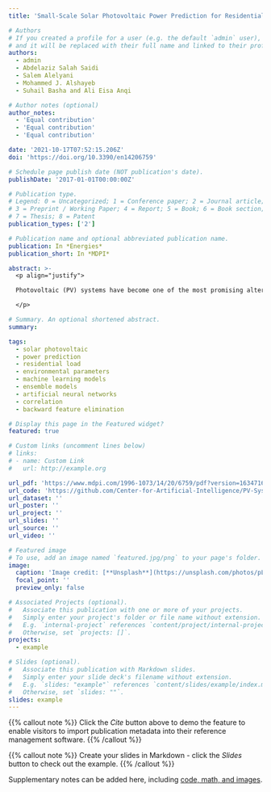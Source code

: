 ```yaml
---
title: 'Small-Scale Solar Photovoltaic Power Prediction for Residential Load in Saudi Arabia Using Machine Learning'

# Authors
# If you created a profile for a user (e.g. the default `admin` user), write the username (folder name) here
# and it will be replaced with their full name and linked to their profile.
authors:
  - admin
  - Abdelaziz Salah Saidi
  - Salem Alelyani
  - Mohammed J. Alshayeb
  - Suhail Basha and Ali Eisa Anqi

# Author notes (optional)
author_notes:
  - 'Equal contribution'
  - 'Equal contribution'
  - 'Equal contribution'

date: '2021-10-17T07:52:15.206Z'
doi: 'https://doi.org/10.3390/en14206759'

# Schedule page publish date (NOT publication's date).
publishDate: '2017-01-01T00:00:00Z'

# Publication type.
# Legend: 0 = Uncategorized; 1 = Conference paper; 2 = Journal article;
# 3 = Preprint / Working Paper; 4 = Report; 5 = Book; 6 = Book section;
# 7 = Thesis; 8 = Patent
publication_types: ['2']

# Publication name and optional abbreviated publication name.
publication: In *Energies*
publication_short: In *MDPI*

abstract: >-
  <p align="justify">

  Photovoltaic (PV) systems have become one of the most promising alternative energy sources, as they transform the sun’s energy into electricity. This can frequently be achieved without causing any potential harm to the environment. Although their usage in residential places and building sectors has notably increased, PV systems are regarded as unpredictable, changeable, and irregular power sources. This is because, in line with the system’s geographic region, the power output depends to a certain extent on the atmospheric environment, which can vary drastically. Therefore, artificial intelligence (AI)-based approaches are extensively employed to examine the effects of climate change on solar power. Then, the most optimal AI algorithm is used to predict the generated power. In this study, we used machine learning (ML)-based algorithms to predict the generated power of a PV system for residential buildings. Using a PV system, Pyranometers, and weather station data amassed from a station at King Khalid University, Abha (Saudi Arabia) with a residential setting, we conducted several experiments to evaluate the predictability of various well-known ML algorithms from the generated power. A backward feature-elimination technique was applied to find the most relevant set of features. Among all the ML prediction models used in the work, the deep-learning-based model provided the minimum errors with the minimum set of features (approximately seven features). When the feature set is greater than ten features, the polynomial regression model shows the best prediction, with minimal errors. Comparing all the prediction models, the highest errors were associated with the linear regression model. In general, it was observed that with a small number of features, the prediction models could minimize the generated power prediction’s mean squared error value to approximately 0.15.

  </p>

# Summary. An optional shortened abstract.
summary: 

tags: 
  - solar photovoltaic
  - power prediction
  - residential load
  - environmental parameters
  - machine learning models
  - ensemble models
  - artificial neural networks
  - correlation
  - backward feature elimination

# Display this page in the Featured widget?
featured: true

# Custom links (uncomment lines below)
# links:
# - name: Custom Link
#   url: http://example.org

url_pdf: 'https://www.mdpi.com/1996-1073/14/20/6759/pdf?version=1634716279'
url_code: 'https://github.com/Center-for-Artificial-Intelligence/PV-System-Prediction'
url_dataset: ''
url_poster: ''
url_project: ''
url_slides: ''
url_source: ''
url_video: ''

# Featured image
# To use, add an image named `featured.jpg/png` to your page's folder.
image:
  caption: 'Image credit: [**Unsplash**](https://unsplash.com/photos/pLCdAaMFLTE)'
  focal_point: ''
  preview_only: false

# Associated Projects (optional).
#   Associate this publication with one or more of your projects.
#   Simply enter your project's folder or file name without extension.
#   E.g. `internal-project` references `content/project/internal-project/index.md`.
#   Otherwise, set `projects: []`.
projects:
  - example

# Slides (optional).
#   Associate this publication with Markdown slides.
#   Simply enter your slide deck's filename without extension.
#   E.g. `slides: "example"` references `content/slides/example/index.md`.
#   Otherwise, set `slides: ""`.
slides: example
---
```


{{% callout note %}}
Click the _Cite_ button above to demo the feature to enable visitors to import publication metadata into their reference management software.
{{% /callout %}}

{{% callout note %}}
Create your slides in Markdown - click the _Slides_ button to check out the example.
{{% /callout %}}

Supplementary notes can be added here, including [code, math, and images](https://wowchemy.com/docs/writing-markdown-latex/).
